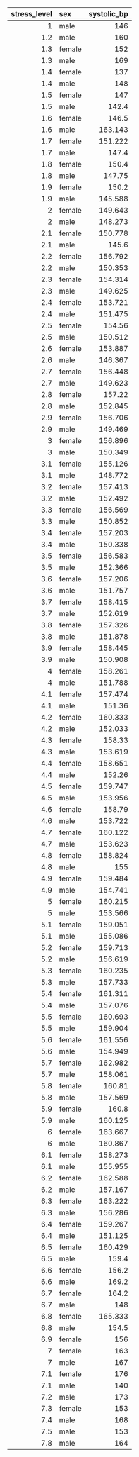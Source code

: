 |   stress_level | sex    |   systolic_bp |
|---------------:|:-------|--------------:|
|            1   | male   |       146     |
|            1.2 | male   |       160     |
|            1.3 | female |       152     |
|            1.3 | male   |       169     |
|            1.4 | female |       137     |
|            1.4 | male   |       148     |
|            1.5 | female |       147     |
|            1.5 | male   |       142.4   |
|            1.6 | female |       146.5   |
|            1.6 | male   |       163.143 |
|            1.7 | female |       151.222 |
|            1.7 | male   |       147.4   |
|            1.8 | female |       150.4   |
|            1.8 | male   |       147.75  |
|            1.9 | female |       150.2   |
|            1.9 | male   |       145.588 |
|            2   | female |       149.643 |
|            2   | male   |       148.273 |
|            2.1 | female |       150.778 |
|            2.1 | male   |       145.6   |
|            2.2 | female |       156.792 |
|            2.2 | male   |       150.353 |
|            2.3 | female |       154.314 |
|            2.3 | male   |       149.625 |
|            2.4 | female |       153.721 |
|            2.4 | male   |       151.475 |
|            2.5 | female |       154.56  |
|            2.5 | male   |       150.512 |
|            2.6 | female |       153.887 |
|            2.6 | male   |       146.367 |
|            2.7 | female |       156.448 |
|            2.7 | male   |       149.623 |
|            2.8 | female |       157.22  |
|            2.8 | male   |       152.845 |
|            2.9 | female |       156.706 |
|            2.9 | male   |       149.469 |
|            3   | female |       156.896 |
|            3   | male   |       150.349 |
|            3.1 | female |       155.126 |
|            3.1 | male   |       148.772 |
|            3.2 | female |       157.413 |
|            3.2 | male   |       152.492 |
|            3.3 | female |       156.569 |
|            3.3 | male   |       150.852 |
|            3.4 | female |       157.203 |
|            3.4 | male   |       150.338 |
|            3.5 | female |       156.583 |
|            3.5 | male   |       152.366 |
|            3.6 | female |       157.206 |
|            3.6 | male   |       151.757 |
|            3.7 | female |       158.415 |
|            3.7 | male   |       152.619 |
|            3.8 | female |       157.326 |
|            3.8 | male   |       151.878 |
|            3.9 | female |       158.445 |
|            3.9 | male   |       150.908 |
|            4   | female |       158.261 |
|            4   | male   |       151.788 |
|            4.1 | female |       157.474 |
|            4.1 | male   |       151.36  |
|            4.2 | female |       160.333 |
|            4.2 | male   |       152.033 |
|            4.3 | female |       158.33  |
|            4.3 | male   |       153.619 |
|            4.4 | female |       158.651 |
|            4.4 | male   |       152.26  |
|            4.5 | female |       159.747 |
|            4.5 | male   |       153.956 |
|            4.6 | female |       158.79  |
|            4.6 | male   |       153.722 |
|            4.7 | female |       160.122 |
|            4.7 | male   |       153.623 |
|            4.8 | female |       158.824 |
|            4.8 | male   |       155     |
|            4.9 | female |       159.484 |
|            4.9 | male   |       154.741 |
|            5   | female |       160.215 |
|            5   | male   |       153.566 |
|            5.1 | female |       159.051 |
|            5.1 | male   |       155.086 |
|            5.2 | female |       159.713 |
|            5.2 | male   |       156.619 |
|            5.3 | female |       160.235 |
|            5.3 | male   |       157.733 |
|            5.4 | female |       161.311 |
|            5.4 | male   |       157.076 |
|            5.5 | female |       160.693 |
|            5.5 | male   |       159.904 |
|            5.6 | female |       161.556 |
|            5.6 | male   |       154.949 |
|            5.7 | female |       162.982 |
|            5.7 | male   |       158.061 |
|            5.8 | female |       160.81  |
|            5.8 | male   |       157.569 |
|            5.9 | female |       160.8   |
|            5.9 | male   |       160.125 |
|            6   | female |       163.667 |
|            6   | male   |       160.867 |
|            6.1 | female |       158.273 |
|            6.1 | male   |       155.955 |
|            6.2 | female |       162.588 |
|            6.2 | male   |       157.167 |
|            6.3 | female |       163.222 |
|            6.3 | male   |       156.286 |
|            6.4 | female |       159.267 |
|            6.4 | male   |       151.125 |
|            6.5 | female |       160.429 |
|            6.5 | male   |       159.4   |
|            6.6 | female |       156.2   |
|            6.6 | male   |       169.2   |
|            6.7 | female |       164.2   |
|            6.7 | male   |       148     |
|            6.8 | female |       165.333 |
|            6.8 | male   |       154.5   |
|            6.9 | female |       156     |
|            7   | female |       163     |
|            7   | male   |       167     |
|            7.1 | female |       176     |
|            7.1 | male   |       140     |
|            7.2 | male   |       173     |
|            7.3 | female |       153     |
|            7.4 | male   |       168     |
|            7.5 | male   |       153     |
|            7.8 | male   |       164     |